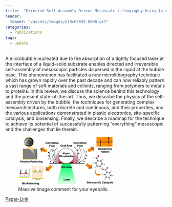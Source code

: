 ```yaml
---
title:  "Directed Self-Assembly Driven Mesoscale Lithography Using Laser-Induced and Manipulated Microbubbles: Complex Architectures and Diverse Applications"
header:
  teaser: "/assets/images/nl0c03839_0008.gif"
categories: 
  - Publications
tags:
  - update
---
```


A microbubble nucleated due to the absorption of a tightly focused laser at the interface of a liquid–solid substrate enables directed and irreversible self-assembly of mesoscopic particles dispersed in the liquid at the bubble base. This phenomenon has facilitated a new microlithography technique which has grown rapidly over the past decade and can now reliably pattern a vast range of soft materials and colloids, ranging from polymers to metals to proteins. In this review, we discuss the science behind this technology and the present state-of-the-art. Thus, we describe the physics of the self-assembly driven by the bubble, the techniques for generating complex mesoarchitectures, both discrete and continuous, and their properties, and the various applications demonstrated in plastic electronics, site-specific catalysis, and biosensing. Finally, we describe a roadmap for the technique to achieve its potential of successfully patterning “everything” mesoscopic and the challenges that lie therein.

<figure style="width: 300px">
  <img src="/assets/images/nl0c03839_0008.gif" alt="">
  <figcaption>Massive image comment for your eyeballs.</figcaption>
</figure> 


[Paper-Link](https://pubs.acs.org/doi/10.1021/acs.nanolett.0c03839)

